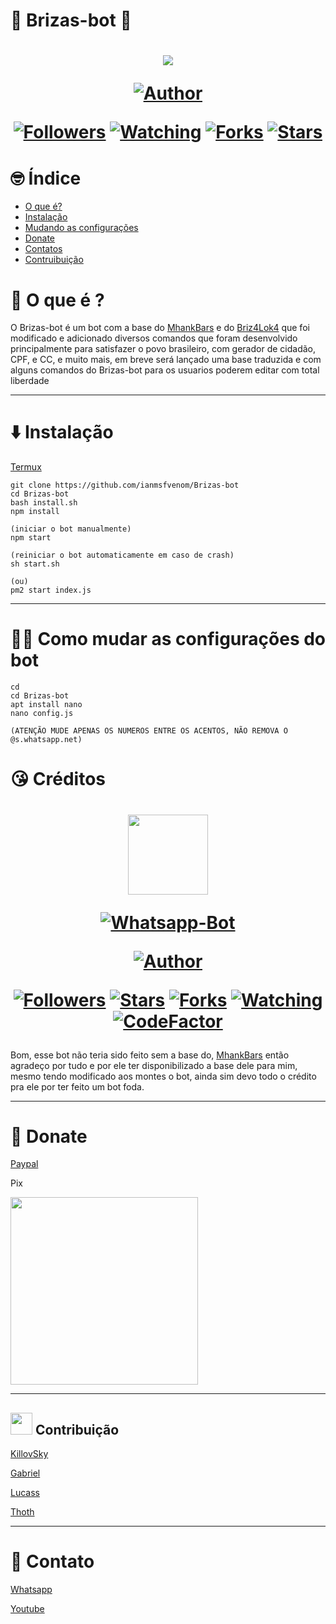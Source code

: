 # 🤖 Brizas-bot 🤖
<h1 align="center">
    <p>
        <img src= "https://i.imgur.com/sm6LGkk.gif">
    </p>
    <p>
        <a href="https://github.com/ianmsfvenom"><img title="Author"    src="https://img.shields.io/badge/Author-Briz4loka-purple.svg?style=for-the-badge&logo=github"></a>
    </p>
    <p>
        <a href="https://github.com/ianmsfvenom/followers"><img title="Followers" src="https://img.shields.io/github/followers/ianmsfvenom?color=blue&style=flat-square"></a>
        <a href="https://github.com/mhankbarbar/termux-wabot/watchers"><img title="Watching" src="https://img.shields.io/github/watchers/mhankbarbar/termux-wabot?label=Watchers&color=blue&style=flat-square"></a>
        <a href="https://github.com/mhankbarbar/termux-wabot/network/members"><img title="Forks" src="https://img.shields.io/github/forks/mhankbarbar/termux-wabot?color=blue&style=flat-square"></a>
        <a href="https://github.com/mhankbarbar/termux-wabot/stargazers/"><img title="Stars" src="https://img.shields.io/github/stars/mhankbarbar/termux-wabot?color=blue&style=flat-square"></a>
    </p>
</h1>

# 🤓 Índice
- [O que é?](#🤔-O-que-é-?)
- [Instalação](#⬇️-Instalação)
- [Mudando as configurações](#🙋‍♂️-Como-mudar-as-configurações-do-bot)
- [Donate](#🥺-Donate)
- [Contatos](#🤝-Contato)
- [Contruibuição](#Contribuição)

# 🤔 O que é ?

O Brizas-bot é um bot com a base do [MhankBars](https://github.com/MhankBarBar/termux-wabot) e do [Briz4Lok4](https://github.com/ianmsfvenom) que foi modificado e adicionado diversos comandos que foram desenvolvido principalmente para satisfazer o povo brasileiro, com gerador de cidadão, CPF, e CC, e muito mais, em breve será lançado uma base traduzida e com alguns comandos do Brizas-bot para os usuarios poderem editar com total liberdade 

---


# ⬇️ Instalação

[Termux](https://play.google.com/store/apps/details?id=com.termux&hl=pt_BR&gl=US)

```
git clone https://github.com/ianmsfvenom/Brizas-bot
cd Brizas-bot
bash install.sh
npm install

(iniciar o bot manualmente)
npm start

(reiniciar o bot automaticamente em caso de crash)
sh start.sh

(ou)
pm2 start index.js

```
---
# 🙋‍♂️ Como mudar as configurações do bot
```
cd
cd Brizas-bot
apt install nano
nano config.js

(ATENÇÃO MUDE APENAS OS NUMEROS ENTRE OS ACENTOS, NÃO REMOVA O @s.whatsapp.net)
```
# 😘 Créditos

<h1>
    <p align="center">
    <img src="https://static.wikia.nocookie.net/kenja-no-mago/images/8/85/Sizilien_von_klode_1.jpg/revision/latest/top-crop/width/300/height/300?cb=20190417164406" width="128" height="128"/>
    </p>
    <p align="center">
    <a href="#"><img title="Whatsapp-Bot" src="https://img.shields.io/badge/Termux Whatsapp Bot-green?colorA=%23ff0000&colorB=%23017e40&style=for-the-badge"></a>
    </p>
    <p align="center">
    <a href="https://github.com/mhankbarbar"><img title="Author" src="https://img.shields.io/badge/Author-mhankbarbar-blue.svg?style=for-the-badge&logo=github"></a>
    </p>
    <p align="center">
    <a href="https://github.com/mhankbarbar/followers"><img title="Followers" src="https://img.shields.io/github/followers/mhankbarbar?color=blue&style=flat-square"></a>
    <a href="https://github.com/mhankbarbar/termux-wabot/stargazers/"><img title="Stars" src="https://img.shields.io/github/stars/mhankbarbar/termux-wabot?color=red&style=flat-square"></a>
    <a href="https://github.com/mhankbarbar/termux-wabot/network/members"><img title="Forks" src="https://img.shields.io/github/forks/mhankbarbar/termux-wabot?color=red&style=flat-square"></a>
    <a href="https://github.com/mhankbarbar/termux-wabot/watchers"><img title="Watching" src="https://img.shields.io/github/watchers/mhankbarbar/termux-wabot?label=Watchers&color=blue&style=flat-square"></a>
    <a href="https://www.codefactor.io/repository/github/mhankbarbar/termux-wabot"><img src="https://www.codefactor.io/repository/github/mhankbarbar/termux-wabot/badge" alt="CodeFactor" /></a>
    </p>
</h1>

Bom, esse bot não teria sido feito sem a base do, [MhankBars](https://github.com/MhankBarBar/termux-wabot) então agradeço por tudo e por ele ter disponibilizado a base dele para mim, mesmo tendo modificado aos montes o bot, ainda sim devo todo o crédito pra ele por ter feito um bot foda.

---

# 🥺 Donate
[Paypal](https://www.paypal.com/donate/?hosted_button_id=QQ4MFP2AZV9TW)

Pix

<img src="https://i.imgur.com/891Ah3r.jpeg" width="300" >

---

## <img src="https://media.tenor.com/images/3c73ab1a2d871e65d0435c28f72f2944/tenor.gif" width="35px"> Contribuição

[KillovSky](https://github.com/KillovSky/iris)

[Gabriel](wa.me/+5511946817667)

[Lucass](https://luc4rio.herokuapp.com/api)

[Thoth](wa.me/+55d11930758170)

---
# 🤝 Contato

[Whatsapp](https://api.whatsapp.com/send/?phone=%2B557187645787&text&app_absent=0)

[Youtube](https://www.youtube.com/channel/UCK_e0brrGXeXk-zg2NFbJTg)


